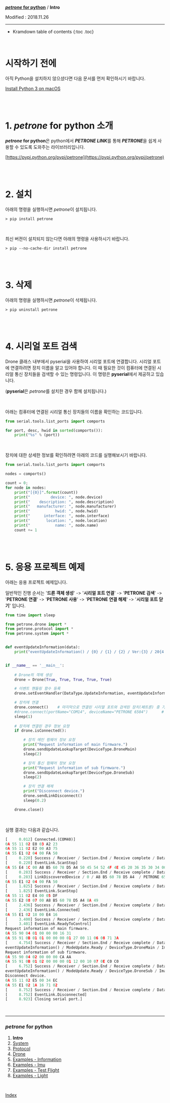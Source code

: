 **[*petrone* for python](index.md)** / **Intro**

Modified : 2018.11.26

---

* Kramdown table of contents
{:toc .toc}

<br>


# 시작하기 전에

아직 Python을 설치하지 않으셨다면 다음 문서를 먼저 확인하시기 바랍니다.

[Install Python 3 on macOS](/documents/kr/manual/install_python_3_on_mac_os/)


<br>
<br>


# 1. *petrone* for python 소개

***petrone* for python**은 python에서 ***PETRONE LINK***를 통해 ***PETRONE***을 쉽게 사용할 수 있도록 도와주는 라이브러리입니다.

[https://pypi.python.org/pypi/petrone](https://pypi.python.org/pypi/petrone)


<br>
<br>


# 2. 설치

아래의 명령을 실행하시면 *petrone*이 설치됩니다.

```
> pip install petrone
```

<br>

최신 버젼이 설치되지 않는다면 아래의 명령을 사용하시기 바랍니다.

```
> pip --no-cache-dir install petrone
```


<br>
<br>


# 3. 삭제

아래의 명령을 실행하시면 *petrone*이 삭제됩니다.

```
> pip uninstall petrone
```


<br>
<br>


# 4. 시리얼 포트 검색


Drone 클래스 내부에서 pyserial을 사용하여 시리얼 포트에 연결합니다. 시리얼 포트에 연결하려면 장치 이름을 알고 있어야 합니다. 이 때 필요한 것이 컴퓨터에 연결된 시리얼 통신 장치들을 검색할 수 있는 명령입니다. 이 명령은 **pyserial**에서 제공하고 있습니다.

(**pyserial**은 *petrone*를 설치한 경우 함께 설치됩니다.)

<br>

아래는 컴퓨터에 연결된 시리얼 통신 장치들의 이름을 확인하는 코드입니다.

```py
from serial.tools.list_ports import comports

for port, desc, hwid in sorted(comports()):
    print("%s" % (port))
```

<br>

장치에 대한 상세한 정보를 확인하려면 아래의 코드를 실행해보시기 바랍니다.

```py
from serial.tools.list_ports import comports

nodes = comports()

count = 0;
for node in nodes:
    print("[{0}]".format(count))
    print("         device: ", node.device)
    print("    description: ", node.description)
    print("   manufacturer: ", node.manufacturer)
    print("           hwid: ", node.hwid)
    print("      interface: ", node.interface)
    print("       location: ", node.location)
    print("           name: ", node.name)
    count += 1
```


<br>
<br>


# 5. 응용 프로젝트 예제

아래는 응용 프로젝트 예제입니다.

일반적인 진행 순서는 '**드론 객체 생성**' -> '**시리얼 포트 연결**' -> '**PETRONE 검색**' ->  '**PETRONE 연결**' -> '**PETRONE 사용**' ->  '**PETRONE 연결 해제**' ->  '**시리얼 포트 닫기**' 입니다.

```py
from time import sleep

from petrone.drone import *
from petrone.protocol import *
from petrone.system import *


def eventUpdateInformation(data):
    print("eventUpdateInformation() / {0} / {1} / {2} / Ver:{3} / 20{4:02}.{5}.{6}".format(data.modeUpdate, data.deviceType, data.imageType, data.version, data.year, data.month, data.day))


if __name__ == '__main__':
    
    # Drone의 객체 생성
    drone = Drone(True, True, True, True, True)

    # 이벤트 핸들링 함수 등록
    drone.setEventHandler(DataType.UpdateInformation, eventUpdateInformation)

    # 장치에 연결
    drone.connect()    # 마지막으로 연결된 시리얼 포트와 검색된 장치(페트론) 중 가장 신호가 강한 장치에 연결
    #drone.connect(portName="COM14", deviceName="PETRONE 6504")      # 시리얼 포트와 장치(페트론)를 지정하여 연결
    sleep(1)
    
    # 장치에 연결된 경우 정보 요청
    if drone.isConnected():

        # 장치 메인 펌웨어 정보 요청
        print("Request information of main firmware.")
        drone.sendUpdateLookupTarget(DeviceType.DroneMain)
        sleep(2)

        # 장치 통신 펌웨어 정보 요청
        print("Request information of sub firmware.")
        drone.sendUpdateLookupTarget(DeviceType.DroneSub)
        sleep(2)

        # 장치 연결 해제
        print("Disconnect device.")
        drone.sendLinkDisconnect()
        sleep(0.2)

    drone.close()
```

<br>

실행 결과는 다음과 같습니다.

```py
[     0.012] Connected.(COM40)]
0A 55 11 02 E0 03 A2 23
0A 55 11 02 E2 00 A3 75
0A 55 E1 02 04 00 FA 50
[     0.220] Success / Receiver / Section.End / Receive complete / DataType.LinkEvent / [receive: 0x50FA]
[     0.220] EventLink.ScanStop]
0A 55 E4 1C 00 A8 B5 60 78 D5 A4 50 45 54 52 4F 4E 45 20 36 35 30 34 00 00 00 00 00 00 00 00 D6 CF 54
[     0.283] Success / Receiver / Section.End / Receive complete / DataType.LinkDiscoveredDevice / [receive: 0x54CF]
[     0.283] LinkDiscoveredDevice / 0 / A8 B5 60 78 D5 A4  / PETRONE 6504 / -42]
0A 55 E1 02 04 00 FA 50
[     1.825] Success / Receiver / Section.End / Receive complete / DataType.LinkEvent / [receive: 0x50FA]
[     1.825] EventLink.ScanStop]
0A 55 11 02 E4 00 05 DF
0A 55 E2 08 07 00 A8 B5 60 78 D5 A4 8A 49
[     2.436] Success / Receiver / Section.End / Receive complete / DataType.LinkEventAddress / [receive: 0x498A]
[     2.436] EventLink.Connected]
0A 55 E1 02 18 00 E4 16
[     3.400] Success / Receiver / Section.End / Receive complete / DataType.LinkEvent / [receive: 0x16E4]
[     3.401] EventLink.ReadyToControl]
Request information of main firmware.
0A 55 90 04 01 00 00 00 16 31
0A 55 91 0B 01 01 00 00 00 01 27 00 11 06 08 71 3A
[     4.754] Success / Receiver / Section.End / Receive complete / DataType.UpdateInformation / [receive: 0x3A71]
eventUpdateInformation() / ModeUpdate.Ready / DeviceType.DroneMain / ImageType.ImageA / Ver:39 / 2017.6.8
Request information of sub firmware.
0A 55 90 04 02 00 00 00 CA AA
0A 55 91 0B 01 02 00 00 00 01 12 00 10 07 0E C0 C0
[     6.752] Success / Receiver / Section.End / Receive complete / DataType.UpdateInformation / [receive: 0xC0C0]
eventUpdateInformation() / ModeUpdate.Ready / DeviceType.DroneSub / ImageType.ImageA / Ver:18 / 2016.7.14
Disconnect device.
0A 55 11 02 E5 00 34 EC
0A 55 E1 02 1A 16 71 02
[     8.752] Success / Receiver / Section.End / Receive complete / DataType.LinkEvent / [receive: 0x0271]
[     8.752] EventLink.Disconnected]
[     8.923] Closing serial port.]
```


<br>

---

<h3><i>petrone</i> for python</H3>

 1. **Intro**
 2. [System](02_system.md)
 3. [Protocol](03_protocol.md)
 4. [Drone](04_drone.md)
 5. [Examples - Information](examples_01_information.md)
 6. [Examples - Imu](examples_02_imu.md)
 7. [Examples - Test Flight](examples_03_test_flight.md)
 8. [Examples - Light](examples_04_light.md)

<br>

[Index](index.md)
